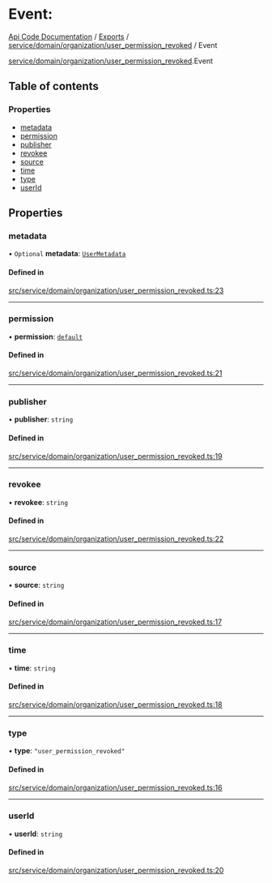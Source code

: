 # Event: 
 
[Api Code Documentation](../README.md) / [Exports](../modules.md) / [service/domain/organization/user\_permission\_revoked](../modules/service_domain_organization_user_permission_revoked.md) / Event

[service/domain/organization/user\_permission\_revoked](../modules/service_domain_organization_user_permission_revoked.md).Event

## Table of contents

### Properties

- [metadata](service_domain_organization_user_permission_revoked.Event.md#metadata)
- [permission](service_domain_organization_user_permission_revoked.Event.md#permission)
- [publisher](service_domain_organization_user_permission_revoked.Event.md#publisher)
- [revokee](service_domain_organization_user_permission_revoked.Event.md#revokee)
- [source](service_domain_organization_user_permission_revoked.Event.md#source)
- [time](service_domain_organization_user_permission_revoked.Event.md#time)
- [type](service_domain_organization_user_permission_revoked.Event.md#type)
- [userId](service_domain_organization_user_permission_revoked.Event.md#userid)

## Properties

### metadata

• `Optional` **metadata**: [`UserMetadata`](../modules/service_domain_metadata.md#usermetadata)

#### Defined in

[src/service/domain/organization/user_permission_revoked.ts:23](https://github.com/openkfw/TruBudget/blob/086d599/api/src/service/domain/organization/user_permission_revoked.ts#L23)

___

### permission

• **permission**: [`default`](../modules/authz_intents.md#default)

#### Defined in

[src/service/domain/organization/user_permission_revoked.ts:21](https://github.com/openkfw/TruBudget/blob/086d599/api/src/service/domain/organization/user_permission_revoked.ts#L21)

___

### publisher

• **publisher**: `string`

#### Defined in

[src/service/domain/organization/user_permission_revoked.ts:19](https://github.com/openkfw/TruBudget/blob/086d599/api/src/service/domain/organization/user_permission_revoked.ts#L19)

___

### revokee

• **revokee**: `string`

#### Defined in

[src/service/domain/organization/user_permission_revoked.ts:22](https://github.com/openkfw/TruBudget/blob/086d599/api/src/service/domain/organization/user_permission_revoked.ts#L22)

___

### source

• **source**: `string`

#### Defined in

[src/service/domain/organization/user_permission_revoked.ts:17](https://github.com/openkfw/TruBudget/blob/086d599/api/src/service/domain/organization/user_permission_revoked.ts#L17)

___

### time

• **time**: `string`

#### Defined in

[src/service/domain/organization/user_permission_revoked.ts:18](https://github.com/openkfw/TruBudget/blob/086d599/api/src/service/domain/organization/user_permission_revoked.ts#L18)

___

### type

• **type**: ``"user_permission_revoked"``

#### Defined in

[src/service/domain/organization/user_permission_revoked.ts:16](https://github.com/openkfw/TruBudget/blob/086d599/api/src/service/domain/organization/user_permission_revoked.ts#L16)

___

### userId

• **userId**: `string`

#### Defined in

[src/service/domain/organization/user_permission_revoked.ts:20](https://github.com/openkfw/TruBudget/blob/086d599/api/src/service/domain/organization/user_permission_revoked.ts#L20)
